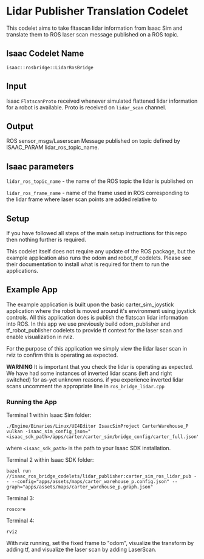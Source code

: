 Lidar Publisher Translation Codelet
====================================

This codelet aims to take fltascan lidar information from Isaac Sim and translate them to ROS laser scan message published on a ROS topic.

Isaac Codelet Name
------------------
`isaac::rosbridge::LidarRosBridge`

Input
-----
Isaac `FlatscanProto` received whenever simulated flattened lidar information for a robot is available.
Proto is received on `lidar_scan` channel.

Output
------
ROS sensor_msgs/Laserscan Message published on topic defined by ISAAC_PARAM lidar_ros_topic_name.

Isaac parameters
----------------

`lidar_ros_topic_name` - the name of the ROS topic the lidar is published on

`lidar_ros_frame_name` - name of the frame used in ROS corresponding to the lidar frame where laser scan points are added relative to

Setup
-----
If you have followed all steps of the main setup instructions for this repo then nothing further is required. 

This codelet itself does not require any update of the ROS package, but the example application also runs the odom and robot_tf codelets. Please see their documentation to install what is required for them to run the applications.

Example App
-----------
The example application is built upon the basic carter_sim_joystick application where the robot is moved around it's environment using joystick controls. All this application does is publish the flatscan lidar information into ROS. In this app we use previously build odom_publisher and tf_robot_publisher codelets to provide tf context for the laser scan and enable visualization in rviz.

For the purpose of this application we simply view the lidar laser scan in rviz to confirm this is operating as expected.

**WARNING** It is important that you check the lidar is operating as expected. We have had some instances of inverted lidar scans (left and right switched) for as-yet unknown reasons. if you experience inverted lidar scans uncomment the appropriate line in `ros_bridge_lidar.cpp`

### Running the App ###
Terminal 1 within Isaac Sim folder:
```
./Engine/Binaries/Linux/UE4Editor IsaacSimProject CarterWarehouse_P vulkan -isaac_sim_config_json="<isaac_sdk_path>/apps/carter/carter_sim/bridge_config/carter_full.json"
```
where `<isaac_sdk_path>` is the path to your Isaac SDK installation.

Terminal 2 within Isaac SDK folder:  
```
bazel run //isaac_ros_bridge_codelets/lidar_publisher:carter_sim_ros_lidar_pub -- --config="apps/assets/maps/carter_warehouse_p.config.json" --graph="apps/assets/maps/carter_warehouse_p.graph.json"
```

Terminal 3:
```
roscore
``` 

Terminal 4:
```
rviz
```

With rviz running, set the fixed frame to "odom", visualize the transform by adding tf, and visualize the laser scan by adding LaserScan.


